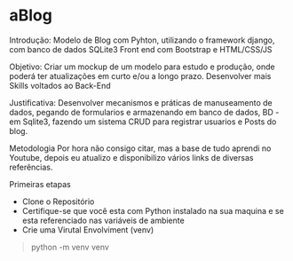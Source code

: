 # aBlog
Introdução:
Modelo de Blog com Pyhton, utilizando o framework django, com banco de dados SQLite3
Front end com Bootstrap e HTML/CSS/JS

Objetivo:
Criar um mockup de um modelo para estudo e produção, onde poderá ter atualizações em curto e/ou a longo prazo.
Desenvolver mais Skills voltados ao Back-End

Justificativa:
Desenvolver mecanismos e práticas de manuseamento de dados, pegando de formularios e armazenando em banco de dados,
BD - em Sqlite3, fazendo um sistema CRUD para registrar usuarios e Posts do blog.

Metodologia
Por hora não consigo citar, mas a base de tudo aprendi no Youtube, depois eu atualizo e disponibilizo vários links de diversas referências.

Primeiras etapas
- Clone o Repositório
- Certifique-se que você esta com Python instalado na sua maquina e se esta referenciado nas variáveis de ambiente
- Crie uma Virutal Envolviment (venv)
> python -m venv venv 


